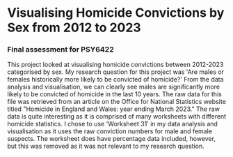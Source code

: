 # Visualising Homicide Convictions by Sex from 2012 to 2023
### Final assessment for PSY6422
This project looked at visualising homicide convictions between 2012-2023 categorised by sex. My research question for this project was 'Are males or females historically more likely to be convicted of homicide?' From the data analysis and visualisation, we can clearly see males are significantly more likely to be convicted of homicide in the last 10 years.
The raw data for this file was retrieved from an article on the Office for National Statistics website titled "Homicide in England and Wales: year ending March 2023." The raw data is quite interesting as it is comprised of many worksheets with different homicide statistics. I chose to use 'Worksheet 31' in my data analysis and visualisation as it uses the raw conviction numbers for male and female suspects. The worksheet does have percentage data included, however, but this was removed as it was not relevant to my research question.
